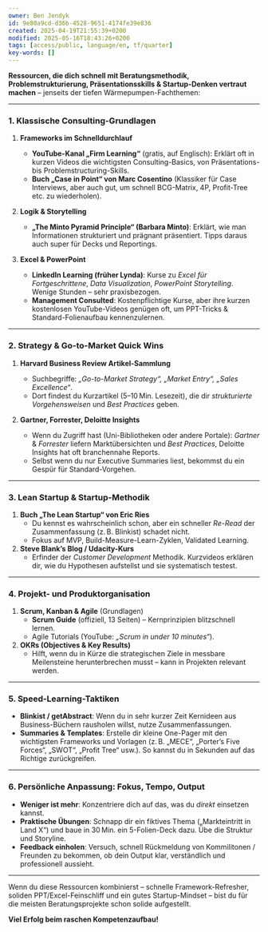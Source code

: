 ```yaml
---
owner: Ben Jendyk
id: 9e80a9cd-d36b-4528-9651-4174fe39e836
created: 2025-04-19T21:55:39+0200
modified: 2025-05-16T18:43:26+0200
tags: [access/public, language/en, tf/quarter]
key-words: []
---
```


**Ressourcen, die dich schnell mit Beratungsmethodik, Problemstrukturierung, Präsentationsskills & Startup-Denken vertraut machen** – jenseits der tiefen Wärmepumpen-Fachthemen:

---

### 1. **Klassische Consulting-Grundlagen**

1. **Frameworks im Schnelldurchlauf**  
   - **YouTube-Kanal „Firm Learning“** (gratis, auf Englisch): Erklärt oft in kurzen Videos die wichtigsten Consulting-Basics, von Präsentations- bis Problemstructuring-Skills.  
   - **Buch „Case in Point“ von Marc Cosentino** (Klassiker für Case Interviews, aber auch gut, um schnell BCG-Matrix, 4P, Profit-Tree etc. zu wiederholen).  

2. **Logik & Storytelling**  
   - **„The Minto Pyramid Principle“ (Barbara Minto)**: Erklärt, wie man Informationen strukturiert und prägnant präsentiert. Tipps daraus auch super für Decks und Reportings.  

3. **Excel & PowerPoint**  
   - **LinkedIn Learning (früher Lynda)**: Kurse zu *Excel für Fortgeschrittene*, *Data Visualization*, *PowerPoint Storytelling*. Wenige Stunden – sehr praxisbezogen.  
   - **Management Consulted**: Kostenpflichtige Kurse, aber ihre kurzen kostenlosen YouTube-Videos genügen oft, um PPT-Tricks & Standard-Folienaufbau kennenzulernen.

---

### 2. **Strategy & Go-to-Market Quick Wins**

1. **Harvard Business Review Artikel-Sammlung**  
   - Suchbegriffe: *„Go-to-Market Strategy“, „Market Entry“, „Sales Excellence“*.  
   - Dort findest du Kurzartikel (5–10 Min. Lesezeit), die dir *strukturierte Vorgehensweisen* und *Best Practices* geben.  

2. **Gartner, Forrester, Deloitte Insights**  
   - Wenn du Zugriff hast (Uni-Bibliotheken oder andere Portale): *Gartner* & *Forrester* liefern Marktübersichten und *Best Practices*, Deloitte Insights hat oft branchennahe Reports.  
   - Selbst wenn du nur Executive Summaries liest, bekommst du ein Gespür für Standard-Vorgehen.

---

### 3. **Lean Startup & Startup-Methodik**

1. **Buch „The Lean Startup“ von Eric Ries**  
   - Du kennst es wahrscheinlich schon, aber ein schneller *Re-Read* der Zusammenfassung (z. B. Blinkist) schadet nicht.  
   - Fokus auf MVP, Build-Measure-Learn-Zyklen, Validated Learning.  
2. **Steve Blank’s Blog / Udacity-Kurs**  
   - Erfinder der *Customer Development* Methodik. Kurzvideos erklären dir, wie du Hypothesen aufstellst und sie systematisch testest.  

---

### 4. **Projekt- und Produktorganisation**

1. **Scrum, Kanban & Agile** (Grundlagen)  
   - **Scrum Guide** (offiziell, 13 Seiten) – Kernprinzipien blitzschnell lernen.  
   - Agile Tutorials (YouTube: *„Scrum in under 10 minutes“*).  
2. **OKRs (Objectives & Key Results)**  
   - Hilft, wenn du in Kürze die strategischen Ziele in messbare Meilensteine herunterbrechen musst – kann in Projekten relevant werden.  

---

### 5. **Speed-Learning-Taktiken**

- **Blinkist / getAbstract**: Wenn du in sehr kurzer Zeit Kernideen aus Business-Büchern rausholen willst, nutze Zusammenfassungen.  
- **Summaries & Templates**: Erstelle dir kleine One-Pager mit den wichtigsten Frameworks und Vorlagen (z. B. „MECE“, „Porter’s Five Forces“, „SWOT“, „Profit Tree“ usw.). So kannst du in Sekunden auf das Richtige zurückgreifen.  

---

### 6. **Persönliche Anpassung: Fokus, Tempo, Output**

- **Weniger ist mehr**: Konzentriere dich auf das, was du *direkt* einsetzen kannst.  
- **Praktische Übungen**: Schnapp dir ein fiktives Thema („Markteintritt in Land X“) und baue in 30 Min. ein 5-Folien-Deck dazu. Übe die Struktur und Storyline.  
- **Feedback einholen**: Versuch, schnell Rückmeldung von Kommilitonen / Freunden zu bekommen, ob dein Output klar, verständlich und professionell aussieht.

---

Wenn du diese Ressourcen kombinierst – schnelle Framework-Refresher, soliden PPT/Excel-Feinschliff und ein gutes Startup-Mindset – bist du für die meisten Beratungsprojekte schon solide aufgestellt. 

**Viel Erfolg beim raschen Kompetenzaufbau!**